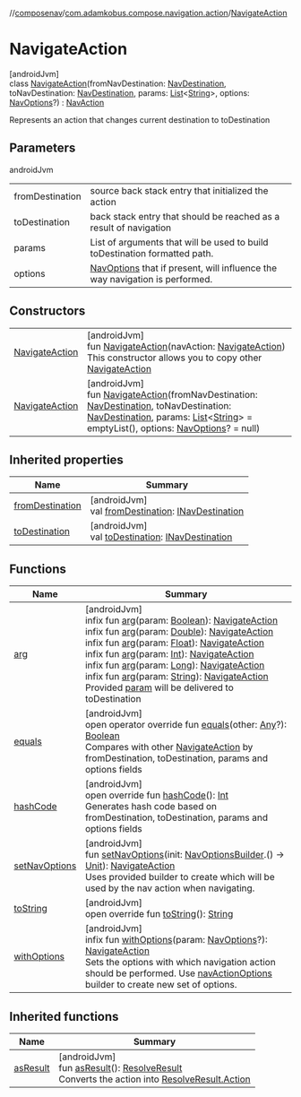 //[composenav](../../../index.md)/[com.adamkobus.compose.navigation.action](../index.md)/[NavigateAction](index.md)

# NavigateAction

[androidJvm]\
class [NavigateAction](index.md)(fromNavDestination: [NavDestination](../../com.adamkobus.compose.navigation.destination/-nav-destination/index.md), toNavDestination: [NavDestination](../../com.adamkobus.compose.navigation.destination/-nav-destination/index.md), params: [List](https://kotlinlang.org/api/latest/jvm/stdlib/kotlin.collections/-list/index.html)&lt;[String](https://kotlinlang.org/api/latest/jvm/stdlib/kotlin/-string/index.html)&gt;, options: [NavOptions](../-nav-options/index.md)?) : [NavAction](../-nav-action/index.md)

Represents an action that changes current destination to toDestination

## Parameters

androidJvm

| | |
|---|---|
| fromDestination | source back stack entry that initialized the action |
| toDestination | back stack entry that should be reached as a result of navigation |
| params | List of arguments that will be used to build toDestination formatted path. |
| options | [NavOptions](../-nav-options/index.md) that if present, will influence the way navigation is performed. |

## Constructors

| | |
|---|---|
| [NavigateAction](-navigate-action.md) | [androidJvm]<br>fun [NavigateAction](-navigate-action.md)(navAction: [NavigateAction](index.md))<br>This constructor allows you to copy other [NavigateAction](index.md) |
| [NavigateAction](-navigate-action.md) | [androidJvm]<br>fun [NavigateAction](-navigate-action.md)(fromNavDestination: [NavDestination](../../com.adamkobus.compose.navigation.destination/-nav-destination/index.md), toNavDestination: [NavDestination](../../com.adamkobus.compose.navigation.destination/-nav-destination/index.md), params: [List](https://kotlinlang.org/api/latest/jvm/stdlib/kotlin.collections/-list/index.html)&lt;[String](https://kotlinlang.org/api/latest/jvm/stdlib/kotlin/-string/index.html)&gt; = emptyList(), options: [NavOptions](../-nav-options/index.md)? = null) |

## Inherited properties

| Name | Summary |
|---|---|
| [fromDestination](../-nav-action/from-destination.md) | [androidJvm]<br>val [fromDestination](../-nav-action/from-destination.md): [INavDestination](../../com.adamkobus.compose.navigation.destination/-i-nav-destination/index.md) |
| [toDestination](../-nav-action/to-destination.md) | [androidJvm]<br>val [toDestination](../-nav-action/to-destination.md): [INavDestination](../../com.adamkobus.compose.navigation.destination/-i-nav-destination/index.md) |

## Functions

| Name | Summary |
|---|---|
| [arg](arg.md) | [androidJvm]<br>infix fun [arg](arg.md)(param: [Boolean](https://kotlinlang.org/api/latest/jvm/stdlib/kotlin/-boolean/index.html)): [NavigateAction](index.md)<br>infix fun [arg](arg.md)(param: [Double](https://kotlinlang.org/api/latest/jvm/stdlib/kotlin/-double/index.html)): [NavigateAction](index.md)<br>infix fun [arg](arg.md)(param: [Float](https://kotlinlang.org/api/latest/jvm/stdlib/kotlin/-float/index.html)): [NavigateAction](index.md)<br>infix fun [arg](arg.md)(param: [Int](https://kotlinlang.org/api/latest/jvm/stdlib/kotlin/-int/index.html)): [NavigateAction](index.md)<br>infix fun [arg](arg.md)(param: [Long](https://kotlinlang.org/api/latest/jvm/stdlib/kotlin/-long/index.html)): [NavigateAction](index.md)<br>infix fun [arg](arg.md)(param: [String](https://kotlinlang.org/api/latest/jvm/stdlib/kotlin/-string/index.html)): [NavigateAction](index.md)<br>Provided [param](arg.md) will be delivered to toDestination |
| [equals](equals.md) | [androidJvm]<br>open operator override fun [equals](equals.md)(other: [Any](https://kotlinlang.org/api/latest/jvm/stdlib/kotlin/-any/index.html)?): [Boolean](https://kotlinlang.org/api/latest/jvm/stdlib/kotlin/-boolean/index.html)<br>Compares with other [NavigateAction](index.md) by fromDestination, toDestination, params and options fields |
| [hashCode](hash-code.md) | [androidJvm]<br>open override fun [hashCode](hash-code.md)(): [Int](https://kotlinlang.org/api/latest/jvm/stdlib/kotlin/-int/index.html)<br>Generates hash code based on fromDestination, toDestination, params and options fields |
| [setNavOptions](set-nav-options.md) | [androidJvm]<br>fun [setNavOptions](set-nav-options.md)(init: [NavOptionsBuilder](../-nav-options-builder/index.md).() -&gt; [Unit](https://kotlinlang.org/api/latest/jvm/stdlib/kotlin/-unit/index.html)): [NavigateAction](index.md)<br>Uses provided builder to create which will be used by the nav action when navigating. |
| [toString](to-string.md) | [androidJvm]<br>open override fun [toString](to-string.md)(): [String](https://kotlinlang.org/api/latest/jvm/stdlib/kotlin/-string/index.html) |
| [withOptions](with-options.md) | [androidJvm]<br>infix fun [withOptions](with-options.md)(param: [NavOptions](../-nav-options/index.md)?): [NavigateAction](index.md)<br>Sets the options with which navigation action should be performed. Use [navActionOptions](../nav-action-options.md) builder to create new set of options. |

## Inherited functions

| Name | Summary |
|---|---|
| [asResult](../-nav-action/as-result.md) | [androidJvm]<br>fun [asResult](../-nav-action/as-result.md)(): [ResolveResult](../../com.adamkobus.compose.navigation.intent/-resolve-result/index.md)<br>Converts the action into [ResolveResult.Action](../../com.adamkobus.compose.navigation.intent/-resolve-result/-action/index.md) |
